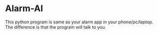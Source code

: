 # Alarm-AI
This python program is same as your alarm app in your phone/pc/laptop. The difference is that the program will talk to you. 
